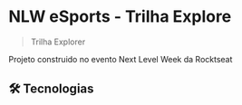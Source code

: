 # NLW eSports - Trilha Explore

>Trilha Explorer

Projeto construido no evento Next Level Week da Rocktseat

 ##  🛠 Tecnologias
